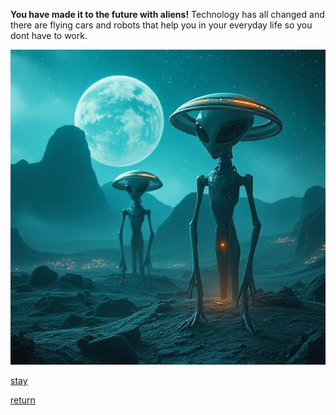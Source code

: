 **You have made it to the future with aliens!** Technology has all changed and there are flying cars and robots that help you in your everyday life so you dont have to work.

![alien](../Unknown.jpg)

[stay](stay.md)

[return](return.md)
